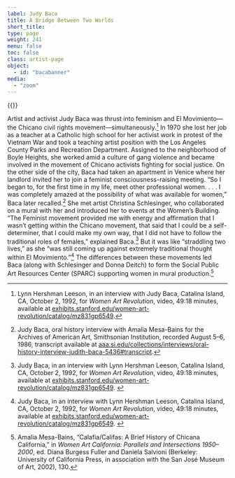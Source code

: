 ```yaml
---
label: Judy Baca
title: A Bridge Between Two Worlds
short_title:
type: page
weight: 241
menu: false
toc: false
class: artist-page
object:
  - id: "bacabanner"
media:
  - "zoom"
---
```

{{<q-figure id="bacabanner">}}

Artist and activist Judy Baca was thrust into feminism and El Movimiento—the Chicano civil rights movement—simultaneously.[^1] In 1970 she lost her job as a teacher at a Catholic high school for her activist work in protest of the Vietnam War and took a teaching artist position with the Los Angeles County Parks and Recreation Department. Assigned to the neighborhood of Boyle Heights, she worked amid a culture of gang violence and became involved in the movement of Chicano activists fighting for social justice. On the other side of the city, Baca had taken an apartment in Venice where her landlord invited her to join a feminist consciousness-raising meeting. “So I began to, for the first time in my life, meet other professional women. . . . I was completely amazed at the possibility of what was available for women,” Baca later recalled.[^2] She met artist Christina Schlesinger, who collaborated on a mural with her and introduced her to events at the Women’s Building. “The Feminist movement provided me with energy and affirmation that I wasn’t getting within the Chicano movement, that said that I could be a self-determiner, that I could make my own way, that I did not have to follow the traditional roles of females,” explained Baca.[^3] But it was like “straddling two lives,” as she “was still coming up against extremely traditional thought within El Movimiento.”[^4] The differences between these movements led Baca (along with Schlesinger and Donna Deitch) to form the Social Public Art Resources Center (SPARC) supporting women in mural production.[^5]

[^1]: Lynn Hershman Leeson, in an interview with Judy Baca, Catalina Island, CA, October 2, 1992, for *Women Art Revolution*, video, 49:18 minutes, available at [exhibits.stanford.edu/women-art-revolution/catalog/mz831gp6549](https://exhibits.stanford.edu/women-art-revolution/catalog/mz831gp6549).

[^2]: Judy Baca, oral history interview with Amalia Mesa-Bains for the Archives of American Art, Smithsonian Institution, recorded August 5–6, 1986, transcript available at [aaa.si.edu/collections/interviews/oral-history-interview-judith-baca-5436\#transcript](https://www.aaa.si.edu/collections/interviews/oral-history-interview-judith-baca-5436\#transcript).

[^3]: Judy Baca, in an interview with Lynn Hershman Leeson, Catalina Island, CA, October 2, 1992, for *Women Art Revolution*, video, 49:18 minutes, available at [exhibits.stanford.edu/women-art-revolution/catalog/mz831gp6549](https://exhibits.stanford.edu/women-art-revolution/catalog/mz831gp6549). 

[^4]: Judy Baca, in an interview with Lynn Hershman Leeson, Catalina Island, CA, October 2, 1992, for *Women Art Revolution*, video, 49:18 minutes, available at [exhibits.stanford.edu/women-art-revolution/catalog/mz831gp6549](https://exhibits.stanford.edu/women-art-revolution/catalog/mz831gp6549). 

[^5]: Amalia Mesa-Bains, “Calafia/Califas: A Brief History of Chicana California,” in *Women Art California: Parallels and Intersections 1950–2000*, ed. Diana Burgess Fuller and Daniela Salvioni (Berkeley: University of California Press, in association with the San José Museum of Art, 2002), 130.
